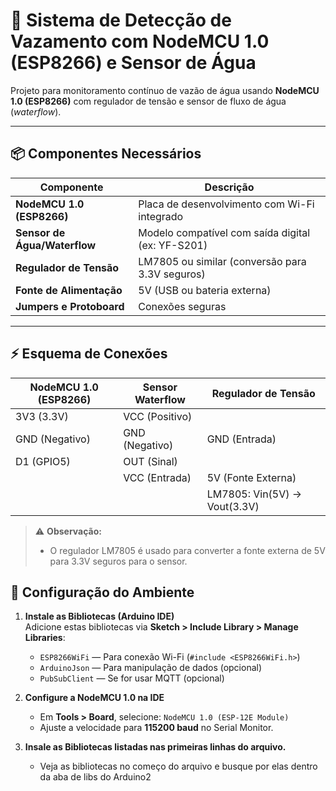 # 🚨 Sistema de Detecção de Vazamento com NodeMCU 1.0 (ESP8266) e Sensor de Água

Projeto para monitoramento contínuo de vazão de água usando **NodeMCU 1.0 (ESP8266)** com regulador de tensão e sensor de fluxo de água (*waterflow*).

---

## 📦 Componentes Necessários

| Componente                 | Descrição                                                              |
|---------------------------|------------------------------------------------------------------------|
| **NodeMCU 1.0 (ESP8266)** | Placa de desenvolvimento com Wi-Fi integrado                          |
| **Sensor de Água/Waterflow** | Modelo compatível com saída digital (ex: YF-S201)                     |
| **Regulador de Tensão**    | LM7805 ou similar (conversão para 3.3V seguros)                        |
| **Fonte de Alimentação**   | 5V (USB ou bateria externa)                                           |
| **Jumpers e Protoboard**   | Conexões seguras                                                      |

---

## ⚡ Esquema de Conexões

| NodeMCU 1.0 (ESP8266) | Sensor Waterflow       | Regulador de Tensão        |
|-----------------------|-----------------------|----------------------------|
| 3V3 (3.3V)            | VCC (Positivo)        |                            |
| GND (Negativo)        | GND (Negativo)        | GND (Entrada)              |
| D1 (GPIO5)            | OUT (Sinal)           |                            |
|                       | VCC (Entrada)         | 5V (Fonte Externa)         |
|                       |                       | LM7805: Vin(5V) → Vout(3.3V) |

> ⚠️ **Observação:**  
> - O regulador LM7805 é usado para converter a fonte externa de 5V para 3.3V seguros para o sensor.


## 🔧 Configuração do Ambiente

1. **Instale as Bibliotecas (Arduino IDE)**  
Adicione estas bibliotecas via **Sketch > Include Library > Manage Libraries**:  
   - `ESP8266WiFi` — Para conexão Wi-Fi (`#include <ESP8266WiFi.h>`)  
   - `ArduinoJson` — Para manipulação de dados (opcional)  
   - `PubSubClient` — Se for usar MQTT (opcional)

2. **Configure a NodeMCU 1.0 na IDE**  
   - Em **Tools > Board**, selecione: `NodeMCU 1.0 (ESP-12E Module)`  
   - Ajuste a velocidade para **115200 baud** no Serial Monitor.

3. **Insale as Bibliotecas listadas nas primeiras linhas do arquivo.**
   - Veja as bibliotecas no começo do arquivo e busque por elas dentro da aba de libs do Arduino2

